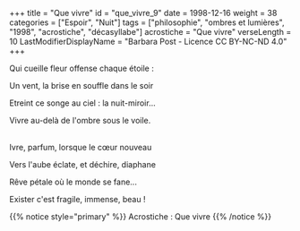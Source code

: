 +++
title = "Que vivre"
id = "que_vivre_9"
date = 1998-12-16
weight = 38
categories = ["Espoir", "Nuit"]
tags = ["philosophie", "ombres et lumières", "1998", "acrostiche", "décasyllabe"]
acrostiche = "Que vivre"
verseLength = 10
LastModifierDisplayName = "Barbara Post - Licence CC BY-NC-ND 4.0"
+++

Qui cueille fleur offense chaque étoile :

Un vent, la brise en souffle dans le soir

Etreint ce songe au ciel : la nuit-miroir...

Vivre au-delà de l'ombre sous le voile.

 \
Ivre, parfum, lorsque le cœur nouveau

Vers l'aube éclate, et déchire, diaphane

Rêve pétale où le monde se fane...

Exister c'est fragile, immense, beau !

{{% notice style="primary" %}}
Acrostiche : Que vivre
{{% /notice %}}
